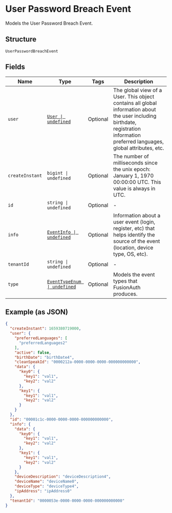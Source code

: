 
# User Password Breach Event

Models the User Password Breach Event.

## Structure

`UserPasswordBreachEvent`

## Fields

| Name | Type | Tags | Description |
|  --- | --- | --- | --- |
| `user` | [`User \| undefined`](../../doc/models/user.md) | Optional | The global view of a User. This object contains all global information about the user including birthdate, registration information  preferred languages, global attributes, etc. |
| `createInstant` | `bigint \| undefined` | Optional | The number of milliseconds since the unix epoch: January 1, 1970 00:00:00 UTC. This value is always in UTC. |
| `id` | `string \| undefined` | Optional | - |
| `info` | [`EventInfo \| undefined`](../../doc/models/event-info.md) | Optional | Information about a user event (login, register, etc) that helps identify the source of the event (location, device type, OS, etc). |
| `tenantId` | `string \| undefined` | Optional | - |
| `type` | [`EventTypeEnum \| undefined`](../../doc/models/event-type-enum.md) | Optional | Models the event types that FusionAuth produces. |

## Example (as JSON)

```json
{
  "createInstant": 1659380719000,
  "user": {
    "preferredLanguages": [
      "preferredLanguages2"
    ],
    "active": false,
    "birthDate": "birthDate4",
    "cleanSpeakId": "0000212a-0000-0000-0000-000000000000",
    "data": {
      "key0": {
        "key1": "val1",
        "key2": "val2"
      },
      "key1": {
        "key1": "val1",
        "key2": "val2"
      }
    }
  },
  "id": "00001c1c-0000-0000-0000-000000000000",
  "info": {
    "data": {
      "key0": {
        "key1": "val1",
        "key2": "val2"
      },
      "key1": {
        "key1": "val1",
        "key2": "val2"
      }
    },
    "deviceDescription": "deviceDescription4",
    "deviceName": "deviceName0",
    "deviceType": "deviceType4",
    "ipAddress": "ipAddress0"
  },
  "tenantId": "0000053e-0000-0000-0000-000000000000"
}
```

